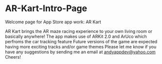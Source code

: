 # AR-Kart-Intro-Page
Welcome page for App Store app work: AR Kart

AR Kart brings the AR maze racing experience to your own living room or basically anywhere!
The app makes use of ARKit 2.0 and ArUco which perfroms the car tracking feature
Future versions of the game are expected having more exciting tracks and/or game themes 
Please let me know if you have any suggestions by sending me an email at andyappdev@yahoo.com 
Cheers!
